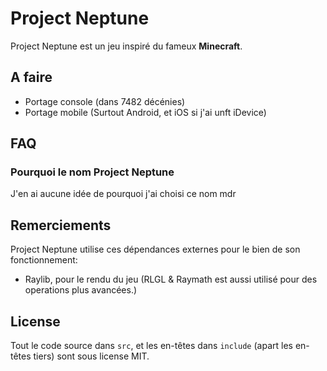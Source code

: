 # Project Neptune
Project Neptune est un jeu inspiré du fameux **Minecraft**.

## A faire
* Portage console (dans 7482 décénies)
* Portage mobile (Surtout Android, et iOS si j'ai unft iDevice)

## FAQ
### Pourquoi le nom Project Neptune
J'en ai aucune idée de pourquoi j'ai choisi ce nom mdr

## Remerciements
Project Neptune utilise ces dépendances externes pour le bien de son fonctionnement:
* Raylib, pour le rendu du jeu (RLGL & Raymath est aussi utilisé pour des operations plus avancées.)

## License
Tout le code source dans `src`, et les en-têtes dans `include` (apart les en-têtes tiers) sont sous license MIT.